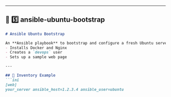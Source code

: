
---

## 🧩 **5️⃣ ansible-ubuntu-bootstrap**
```markdown
# Ansible Ubuntu Bootstrap

An **Ansible playbook** to bootstrap and configure a fresh Ubuntu server:  
- Installs Docker and Nginx  
- Creates a `devops` user  
- Sets up a sample web page

---

## 🧱 Inventory Example
```ini
[web]
your_server ansible_host=1.2.3.4 ansible_user=ubuntu


